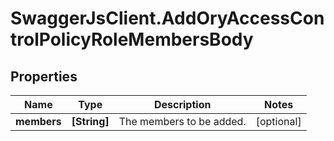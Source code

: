 # SwaggerJsClient.AddOryAccessControlPolicyRoleMembersBody

## Properties
Name | Type | Description | Notes
------------ | ------------- | ------------- | -------------
**members** | **[String]** | The members to be added. | [optional] 



